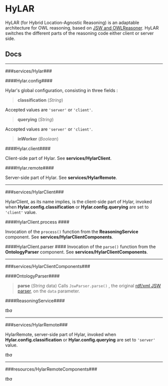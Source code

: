 

# HyLAR #

HyLAR (for Hybrid Location-Agnostic Reasoning) is an adaptable architecture for OWL reasoning, based on [JSW and OWLReasoner](https://code.google.com/p/owlreasoner/). HyLAR switches the different parts of the reasoning code either client or server side.

## Docs ##

----------
###services/Hylar###

####Hylar.config####

Hylar's global configuration, consisting in three fields :

> **classification**  (*String*)

Accepted values are `'server'` or `'client'`.

> **querying** (*String*)

Accepted values are `'server'` or `'client'`.

> **inWorker** (*Boolean*)

####Hylar.client####

Client-side part of Hylar. See **services/HylarClient**.

####Hylar.remote####

Server-side part of Hylar. See **services/HylarRemote**.

----------

###services/HylarClient###

HylarClient, as its name implies, is the client-side part of Hylar, invoked when **Hylar.config.classification** or **Hylar.config.querying** are set to `'client'` value.

####HylarClient.process ####

Invocation of the `process()` function from the **ReasoningService** component. See **services/HylarClientComponents**.

####HylarClient.parser ####
Invocation of the `parse()` function from the **OntologyParser** component. See **services/HylarClientComponents**.

----------

###services/HylarClientComponents###

####OntologyParser####
> **parse** (*String* data)
Calls `JswParser.parse()` , the original [rdf/xml JSW parser](https://code.google.com/p/owlreasoner/#Ontology_Object), on the `data` parameter.

####ReasoningService####

*tba*

----------

###services/HylarRemote###

HylarRemote, server-side part of Hylar, invoked when **Hylar.config.classification** or **Hylar.config.querying** are set to `'server'` value.

*tba*

----------

###resources/HylarRemoteComponents###

*tba*
	 

 

